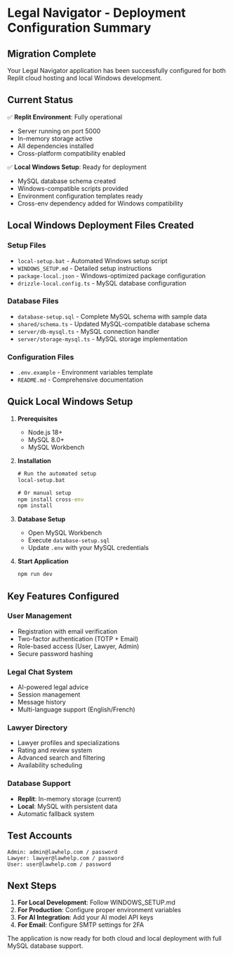 # Legal Navigator - Deployment Configuration Summary

## Migration Complete

Your Legal Navigator application has been successfully configured for both Replit cloud hosting and local Windows development.

## Current Status

✅ **Replit Environment**: Fully operational
- Server running on port 5000
- In-memory storage active
- All dependencies installed
- Cross-platform compatibility enabled

✅ **Local Windows Setup**: Ready for deployment
- MySQL database schema created
- Windows-compatible scripts provided
- Environment configuration templates ready
- Cross-env dependency added for Windows compatibility

## Local Windows Deployment Files Created

### Setup Files
- `local-setup.bat` - Automated Windows setup script
- `WINDOWS_SETUP.md` - Detailed setup instructions
- `package-local.json` - Windows-optimized package configuration
- `drizzle-local.config.ts` - MySQL database configuration

### Database Files
- `database-setup.sql` - Complete MySQL schema with sample data
- `shared/schema.ts` - Updated MySQL-compatible database schema
- `server/db-mysql.ts` - MySQL connection handler
- `server/storage-mysql.ts` - MySQL storage implementation

### Configuration Files
- `.env.example` - Environment variables template
- `README.md` - Comprehensive documentation

## Quick Local Windows Setup

1. **Prerequisites**
   - Node.js 18+
   - MySQL 8.0+
   - MySQL Workbench

2. **Installation**
   ```cmd
   # Run the automated setup
   local-setup.bat
   
   # Or manual setup
   npm install cross-env
   npm install
   ```

3. **Database Setup**
   - Open MySQL Workbench
   - Execute `database-setup.sql`
   - Update `.env` with your MySQL credentials

4. **Start Application**
   ```cmd
   npm run dev
   ```

## Key Features Configured

### User Management
- Registration with email verification
- Two-factor authentication (TOTP + Email)
- Role-based access (User, Lawyer, Admin)
- Secure password hashing

### Legal Chat System
- AI-powered legal advice
- Session management
- Message history
- Multi-language support (English/French)

### Lawyer Directory
- Lawyer profiles and specializations
- Rating and review system
- Advanced search and filtering
- Availability scheduling

### Database Support
- **Replit**: In-memory storage (current)
- **Local**: MySQL with persistent data
- Automatic fallback system

## Test Accounts

```
Admin: admin@lawhelp.com / password
Lawyer: lawyer@lawhelp.com / password
User: user@lawhelp.com / password
```

## Next Steps

1. **For Local Development**: Follow WINDOWS_SETUP.md
2. **For Production**: Configure proper environment variables
3. **For AI Integration**: Add your AI model API keys
4. **For Email**: Configure SMTP settings for 2FA

The application is now ready for both cloud and local deployment with full MySQL database support.